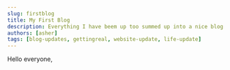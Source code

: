 ```yaml
---
slug: firstblog
title: My First Blog
description: Everything I have beem up too summed up into a nice blog
authors: [asher]
tags: [blog-updates, gettingreal, website-update, life-update]
---
```


Hello everyone, 

<!--truncate-->